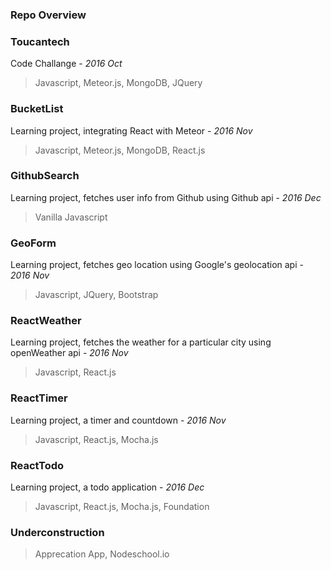 <h3>Repo Overview</h3>

<h3>Toucantech</h3>

Code Challange - *2016 Oct*
>Javascript, Meteor.js, MongoDB, JQuery

<h3>BucketList</h3>

Learning project, integrating React with Meteor - *2016 Nov*
>Javascript, Meteor.js, MongoDB, React.js 

<h3>GithubSearch</h3>

Learning project, fetches user info from Github using Github api - *2016 Dec*
>Vanilla Javascript

<h3>GeoForm</h3>

Learning project, fetches geo location using Google's geolocation api - *2016 Nov*
>Javascript, JQuery, Bootstrap

<h3>ReactWeather</h3>

Learning project, fetches the weather for a particular city using openWeather api - *2016 Nov*
>Javascript, React.js

<h3>ReactTimer</h3>

Learning project, a timer and countdown - *2016 Nov*
>Javascript, React.js, Mocha.js

<h3>ReactTodo</h3>

Learning project, a todo application - *2016 Dec*
>Javascript, React.js, Mocha.js, Foundation
 

<h3>Underconstruction</h3>

>Apprecation App, Nodeschool.io 

              
